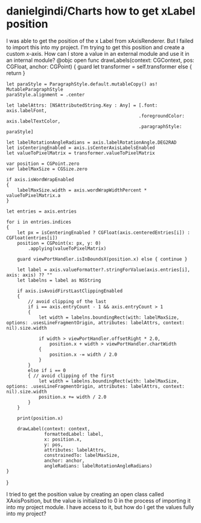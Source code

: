 
# danielgindi/Charts how to get xLabel position

I was able to get the position of the x Label from xAxisRenderer. But I failed to import this into my project. I'm trying to get this position and create a custom x-axis. How can I store a value in an external module and use it in an internal module?
 @objc open func drawLabels(context: CGContext, pos: CGFloat, anchor: CGPoint)
{
    guard let transformer = self.transformer else { return }
    
    let paraStyle = ParagraphStyle.default.mutableCopy() as! MutableParagraphStyle
    paraStyle.alignment = .center
    
    let labelAttrs: [NSAttributedString.Key : Any] = [.font: axis.labelFont,
                                                     .foregroundColor: axis.labelTextColor,
                                                     .paragraphStyle: paraStyle]

    let labelRotationAngleRadians = axis.labelRotationAngle.DEG2RAD
    let isCenteringEnabled = axis.isCenterAxisLabelsEnabled
    let valueToPixelMatrix = transformer.valueToPixelMatrix

    var position = CGPoint.zero
    var labelMaxSize = CGSize.zero
    
    if axis.isWordWrapEnabled
    {
        labelMaxSize.width = axis.wordWrapWidthPercent * valueToPixelMatrix.a
    }
    
    let entries = axis.entries
    
    for i in entries.indices
    {
        let px = isCenteringEnabled ? CGFloat(axis.centeredEntries[i]) : CGFloat(entries[i])
        position = CGPoint(x: px, y: 0)
            .applying(valueToPixelMatrix)

        guard viewPortHandler.isInBoundsX(position.x) else { continue }
        
        let label = axis.valueFormatter?.stringForValue(axis.entries[i], axis: axis) ?? ""
        let labelns = label as NSString
        
        if axis.isAvoidFirstLastClippingEnabled
        {
            // avoid clipping of the last
            if i == axis.entryCount - 1 && axis.entryCount > 1
            {
                let width = labelns.boundingRect(with: labelMaxSize, options: .usesLineFragmentOrigin, attributes: labelAttrs, context: nil).size.width
                
                if width > viewPortHandler.offsetRight * 2.0,
                    position.x + width > viewPortHandler.chartWidth
                {
                    position.x -= width / 2.0
                }
            }
            else if i == 0
            { // avoid clipping of the first
                let width = labelns.boundingRect(with: labelMaxSize, options: .usesLineFragmentOrigin, attributes: labelAttrs, context: nil).size.width
                position.x += width / 2.0
            }
        }
        
        print(position.x)
        
        drawLabel(context: context,
                  formattedLabel: label,
                  x: position.x,
                  y: pos,
                  attributes: labelAttrs,
                  constrainedTo: labelMaxSize,
                  anchor: anchor,
                  angleRadians: labelRotationAngleRadians)
    }
}

I tried to get the position value by creating an open class called XAxisPosition, but the value is initialized to 0 in the process of importing it into my project module. I have access to it, but how do I get the values ​​fully into my project?

        